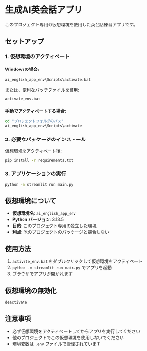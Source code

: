 # 生成AI英会話アプリ

このプロジェクト専用の仮想環境を使用した英会話練習アプリです。

## セットアップ

### 1. 仮想環境のアクティベート

#### Windowsの場合:
```cmd
ai_english_app_env\Scripts\activate.bat
```

または、便利なバッチファイルを使用:
```cmd
activate_env.bat
```

#### 手動でアクティベートする場合:
```cmd
cd "プロジェクトフォルダのパス"
ai_english_app_env\Scripts\activate
```

### 2. 必要なパッケージのインストール

仮想環境をアクティベート後:
```cmd
pip install -r requirements.txt
```

### 3. アプリケーションの実行

```cmd
python -m streamlit run main.py
```

## 仮想環境について

- **仮想環境名**: `ai_english_app_env`
- **Python バージョン**: 3.13.5
- **目的**: このプロジェクト専用の独立した環境
- **利点**: 他のプロジェクトのパッケージと競合しない

## 使用方法

1. `activate_env.bat` をダブルクリックして仮想環境をアクティベート
2. `python -m streamlit run main.py` でアプリを起動
3. ブラウザでアプリが開かれます

## 仮想環境の無効化

```cmd
deactivate
```

## 注意事項

- 必ず仮想環境をアクティベートしてからアプリを実行してください
- 他のプロジェクトでこの仮想環境を使用しないでください
- 環境変数は `.env` ファイルで管理されています
